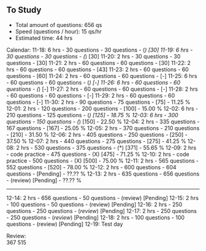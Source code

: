 ## To Study ##

- Total amount of questions:    656 qs
- Speed (questions / hour):     15  qs/hr
- Estimated time:               44  hrs

Calendar:
11-18: 6 hrs    -  30 questions -    30 questions   - (*)        [30]
11-19: 6 hrs    -  30 questions -    30 questions   - (*)        [30]
11-20: 2 hrs    -  30 questions -    30 questions   -            [30]
11-21: 2 hrs    -  60 questions -    60 questions   -            [30]
11-22: 2 hrs    -  60 questions -    60 questions   -            [43]
11-23: 2 hrs    -  60 questions -    60 questions   -            [60]
11-24: 2 hrs    -  60 questions -    60 questions   -            [-]
11-25: 6 hrs    -  60 questions -    60 questions   - (*)        [-]
11-26: 6 hrs    -  60 questions -    60 questions   - (*)        [-]
11-27: 2 hrs    -  60 questions -    60 questions   -            [-]
11-28: 2 hrs    -  60 questions -    60 questions   -            [-]
11-29: 2 hrs    -  60 questions -    60 questions   -            [-]
11-30: 2 hrs    -  90 questions -    75 questions   -            [75]       - 11.25 %
12-01: 2 hrs    - 120 questions -   200 questions   -            [100]      - 15.00 %
12-02: 6 hrs    - 210 questions -   125 questions   - (*)        [125]      - 18.75 %
12-03: 6 hrs    - 300 questions -   150 questions   - (*)        [150]      - 22.50 %
12-04: 2 hrs    - 335 questions -   167 questions   -            [167]      - 25.05 %
12-05: 2 hrs    - 370 questions -   210 questions   -            [210]      - 31.50 %
12-06: 2 hrs    - 405 questions -   250 questions   -            [250]      - 37.50 %
12-07: 2 hrs    - 440 questions -   275 questions   -            [275]      - 41.25 %
12-08: 2 hrs    - 530 questions -   375 questions   - (*)        [371]      - 55.65 %
12-09: 2 hrs    - code practice -   475 questions   - (X)        [475]      - 71.25 %
12-10: 2 hrs    - code practice -   500 questions   - (X)        [500]      - 75.00 %
12-11: 2 hrs    - 565 questions -   552 questions   -            [520]      - 78.00 %
12-12: 2 hrs    - 600 questions -   604 questions   -            [Pending]  - ??.?? %
12-13: 2 hrs    - 635 questions -   656 questions   - (review)   [Pending]  - ??.?? %
***************************************************************************************
12-14: 2 hrs    - 656 questions -    50 questions   - (review)   [Pending]
12-15: 2 hrs    - 100 questions -    50 questions   - (review)   [Pending]
12-16: 2 hrs    - 250 questions -   250 questions   - (*review*) [Pending]
12-17: 2 hrs    - 250 questions -   250 questions   - (*review*) [Pending]
12-18: 2 hrs    - 100 questions -   100 questions   - (review)   [Pending]
12-19: Test day

Review:  
367
515
